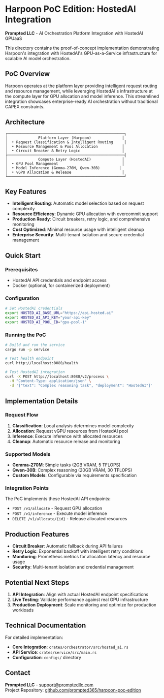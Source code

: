 # Harpoon PoC Edition: HostedAI Integration

**Prompted LLC** - AI Orchestration Platform Integration with HostedAI GPUaaS

This directory contains the proof-of-concept implementation demonstrating Harpoon's integration with HostedAI's GPU-as-a-Service infrastructure for scalable AI model orchestration.

## PoC Overview

Harpoon operates at the platform layer providing intelligent request routing and resource management, while leveraging HostedAI's infrastructure at the compute layer for GPU allocation and model inference. This streamlined integration showcases enterprise-ready AI orchestration without traditional CAPEX constraints.

## Architecture

```
┌─────────────────────────────────────────────────────┐
│              Platform Layer (Harpoon)              │
│  • Request Classification & Intelligent Routing     │
│  • Resource Management & Pool Allocation           │
│  • Circuit Breaker & Retry Logic                   │
├─────────────────────────────────────────────────────┤
│              Compute Layer (HostedAI)              │
│  • GPU Pool Management                             │
│  • Model Inference (Gemma-270M, Qwen-30B)         │
│  • vGPU Allocation & Release                       │
└─────────────────────────────────────────────────────┘
```

## Key Features

- **Intelligent Routing**: Automatic model selection based on request complexity
- **Resource Efficiency**: Dynamic GPU allocation with overcommit support
- **Production Ready**: Circuit breakers, retry logic, and comprehensive monitoring
- **Cost Optimized**: Minimal resource usage with intelligent cleanup
- **Enterprise Security**: Multi-tenant isolation and secure credential management

## Quick Start

### Prerequisites
- HostedAI API credentials and endpoint access
- Docker (optional, for containerized deployment)

### Configuration
```bash
# Set HostedAI credentials
export HOSTED_AI_BASE_URL="https://api.hosted.ai"
export HOSTED_AI_API_KEY="your-api-key"
export HOSTED_AI_POOL_ID="gpu-pool-1"
```

### Running the PoC
```bash
# Build and run the service
cargo run -p service

# Test health endpoint
curl http://localhost:8080/health

# Test HostedAI integration
curl -X POST http://localhost:8080/v2/process \
  -H "Content-Type: application/json" \
  -d '{"text": "Complex reasoning task", "deployment": "HostedAI"}'
```

## Implementation Details

### Request Flow
1. **Classification**: Local analysis determines model complexity
2. **Allocation**: Request vGPU resources from HostedAI pool
3. **Inference**: Execute inference with allocated resources
4. **Cleanup**: Automatic resource release and monitoring

### Supported Models
- **Gemma-270M**: Simple tasks (2GB VRAM, 5 TFLOPS)
- **Qwen-30B**: Complex reasoning (20GB VRAM, 30 TFLOPS)
- **Custom Models**: Configurable via requirements specification

### Integration Points

The PoC implements these HostedAI API endpoints:
- `POST /v1/allocate` - Request GPU allocation
- `POST /v1/inference` - Execute model inference  
- `DELETE /v1/allocate/{id}` - Release allocated resources

## Production Features

- **Circuit Breaker**: Automatic fallback during API failures
- **Retry Logic**: Exponential backoff with intelligent retry conditions
- **Monitoring**: Prometheus metrics for allocation latency and resource usage
- **Security**: Multi-tenant isolation and credential management

## Potential Next Steps

1. **API Integration**: Align with actual HostedAI endpoint specifications
2. **Live Testing**: Validate performance against real GPU infrastructure
3. **Production Deployment**: Scale monitoring and optimize for production workloads

## Technical Documentation

For detailed implementation:
- **Core Integration**: `crates/orchestrator/src/hosted_ai.rs`
- **API Service**: `crates/service/src/main.rs`
- **Configuration**: `configs/` directory

## Contact

**Prompted LLC** - [support@promptedllc.com](mailto:support@promptedllc.com)  
Project Repository: [github.com/prompted365/harpoon-poc-edition](https://github.com/prompted365/harpoon-poc-edition)
